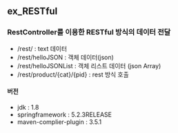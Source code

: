 ## ex_RESTful
### RestController를 이용한 RESTful 방식의 데이터 전달
- /rest/ : text 데이터
- /rest/helloJSON :  객체 데이터(json)
- /rest/helloJSONList : 객체 리스트 데이터 (json Array)
- /rest/product/{cat}/{pid} : rest 방식 호출

#### 버전
- jdk : 1.8
- springframework : 5.2.3RELEASE
- maven-complier-plugin : 3.5.1
